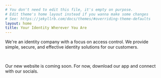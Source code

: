 ```yaml
---
# You don't need to edit this file, it's empty on purpose.
# Edit theme's home layout instead if you wanna make some changes
# See: https://jekyllrb.com/docs/themes/#overriding-theme-defaults
layout: home
title: Your Identity Wherever You Are
---
```


We're an identity company with a focus on access control. We provide simple, secure, and effective identity solutions for our customers.

<br>

Our new website is coming soon. For now, download our app and connect with our socials.
